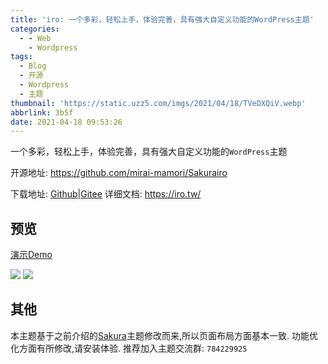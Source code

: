 ```yaml
---
title: 'iro: 一个多彩，轻松上手，体验完善，具有强大自定义功能的WordPress主题'
categories:
  - - Web
    - Wordpress
tags:
  - Blog
  - 开源
  - Wordpress
  - 主题
thumbnail: 'https://static.uzz5.com/imgs/2021/04/18/TVeDXQiV.webp'
abbrlink: 3b5f
date: 2021-04-18 09:53:26
---
```


一个多彩，轻松上手，体验完善，具有强大自定义功能的`WordPress`主题

<!--more-->

开源地址: https://github.com/mirai-mamori/Sakurairo

下载地址: [Github](https://github.com/mirai-mamori/Sakurairo/releases)|[Gitee](https://gitee.com/mirai-mamori/Sakurairo)
详细文档: https://iro.tw/

## 预览

[演示Demo](https://demo.iro.tw/)

![](https://static.uzz5.com/imgs/2021/04/18/6cuta200.webp)
![](https://static.uzz5.com/imgs/2021/04/18/m7LhwjgW.webp)

## 其他

本主题基于之前介绍的[Sakura](https://www.uzz5.com/post/be5a.html)主题修改而来,所以页面布局方面基本一致.
功能优化方面有所修改,请安装体验.
推荐加入主题交流群: `784229925`